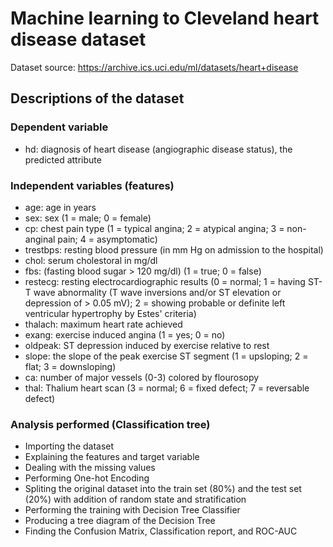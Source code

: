 # Machine learning to Cleveland heart disease dataset

Dataset source: https://archive.ics.uci.edu/ml/datasets/heart+disease

## Descriptions of the dataset
### Dependent variable
- hd: diagnosis of heart disease (angiographic disease status), the predicted attribute

### Independent variables (features)
- age: age in years
- sex: sex (1 = male; 0 = female)
- cp: chest pain type (1 = typical angina; 2 = atypical angina; 3 = non-anginal pain; 4 = asymptomatic)
- trestbps: resting blood pressure (in mm Hg on admission to the hospital)
- chol: serum cholestoral in mg/dl
- fbs: (fasting blood sugar > 120 mg/dl)  (1 = true; 0 = false)
- restecg: resting electrocardiographic results (0 = normal; 1 = having ST-T wave abnormality (T wave inversions and/or ST elevation or depression of > 0.05 mV); 2 = showing probable or definite left ventricular hypertrophy by Estes' criteria)
- thalach: maximum heart rate achieved
- exang: exercise induced angina (1 = yes; 0 = no)
- oldpeak: ST depression induced by exercise relative to rest
- slope: the slope of the peak exercise ST segment (1 = upsloping; 2 = flat; 3 = downsloping)
- ca: number of major vessels (0-3) colored by flourosopy
- thal: Thalium heart scan (3 = normal; 6 = fixed defect; 7 = reversable defect)

### Analysis performed (Classification tree)
 - Importing the dataset
 - Explaining the features and target variable
 - Dealing with the missing values
 - Performing One-hot Encoding
 - Spliting the original dataset into the train set (80%) and the test set (20%) with addition of random state and stratification
 - Performing the training with Decision Tree Classifier
 - Producing a tree diagram of the Decision Tree
 - Finding the Confusion Matrix, Classification report, and ROC-AUC

